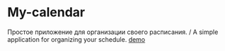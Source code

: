 # My-calendar
Простое приложение для организации своего расписания. / A simple application for organizing your schedule.
[demo](https://my-calendar-f0730.firebaseapp.com/)

